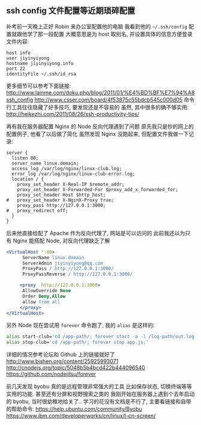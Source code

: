 
ssh config 文件配置等近期琐碎配置
------

补考前一天晚上正好 Robin 来办公室配置他的电脑
我看到他的 `~/.ssh/config` 配置就跟他学了那一段配置
大概意思是为 host 取别名, 并设置具体的信息方便登录
文件内容:

```
host info
user jiyinyiyong
hostname jiyinyiyong.info
port 22
identityFile ~/.ssh/id_rsa
```

更多细节可以参考下面链接:
http://www.lainme.com/doku.php/blog/2011/01/%E4%BD%BF%E7%94%A8ssh_config
http://www.csser.com/board/4f53875c55bdcb545c000d05
命令行工具往往隐藏了好多技巧, 要发现还是不容易的
虽然, 其中很多的确不够实用:
http://heikezhi.com/2011/08/26/ssh-productivity-tips/


再有我在服务器配置 Nginx 的 Node 反向代理遇到了问题
原先我只是抄的网上的配置例子, 他看了以后做了简化
虽然发现 Nginx 没跑起来, 但配置文件我做一下记录:

```nginx
server {
  listen 80;
  server_name linux.domain;
  access_log /var/log/nginx/linux-club.log;
  error_log /var/log/nginx/linux-club-error.log;
  location / {
    proxy_set_header X-Real-IP $remote_addr;
    proxy_set_header X-Forwarded-For $proxy_add_x_forwarded_for;
    proxy_set_header Host $http_host;
#   proxy_set_header X-NginX-Proxy true;
    proxy_pass http://127.0.0.1:3000;
#   proxy_redirect off;
  }
}
```

后来他直接给配了 Apache 作为反向代理了, 网站是可以访问的
此前我还以为只有 Nginx 能搭配 Node, 对反向代理缺乏了解

```apache
<VirtualHost *:80>
      ServerName linux.domain
      ServerAdmin jiyinyiyong@qq.com
      ProxyPass / http://127.0.0.1:3000/
      ProxyPassReverse / http://127.0.0.1:3000/

     <proxy  http://127.0.0.1:3000>
      AllowOverride None
      Order Deny,Allow
      allow from all
     </proxy>
</VirtualHost>
```

另外 Node 现在尝试用 `forever` 命令跑了, 我的 `alias` 是这样的:

```bash
alias start-club='cd /app-path/; forever start -a -l /log-path/out.log -o /log-path/out.log -e /log-path/err.log app.js'
alias stop-club='cd /app-path/; forever stop app.js;'
```
详细的情况参考论坛和 Github 上的链接就好了
http://www.bishen.org/content/25925993071
http://cnodejs.org/topic/5048b5b4bcd422b444096540
https://github.com/nodejitsu/forever

前几天发现 byobu 真的是远程管理非常强大的工具
比如保存状态, 切换终端等等实用的功能. 甚至还有分屏和视野搜索之类的
我刚开始在服务器上遇到个去年启动的 byobu, 当时很幼稚地给关了..
学习的花没有文档是不行了, 主要看链接和自带的帮助命令:
https://help.ubuntu.com/community/Byobu
https://www.ibm.com/developerworks/cn/linux/l-cn-screen/
